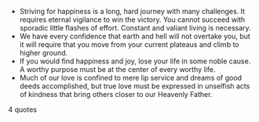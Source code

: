  - Striving for happiness is a long, hard journey with many challenges. It requires eternal vigilance to win the victory. You cannot succeed with sporadic little flashes of effort. Constant and valiant living is necessary.
 - We have every confidence that earth and hell will not overtake you, but it will require that you move from your current plateaus and climb to higher ground.
 - If you would find happiness and joy, lose your life in some noble cause. A worthy purpose must be at the center of every worthy life.
 - Much of our love is confined to mere lip service and dreams of good deeds accomplished, but true love must be expressed in unselfish acts of kindness that bring others closer to our Heavenly Father.

4 quotes
